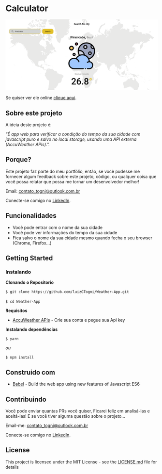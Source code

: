 


# Calculator

![Preview-Screens](https://github.com/luizGTogni/Weather-App/blob/main/screen.png)

Se quiser ver ele online [clique aqui](https://x-calculator.vercel.app/).

## Sobre este projeto

A ideia deste projeto é:

_"É app web para verificar a condição do tempo da sua cidade com javascript puro e salvo no local storage, usando uma API externa (AccuWeather APIs)."._

## Porque?

Este projeto faz parte do meu portfólio, então, se você pudesse me fornecer algum feedback sobre este projeto, código, ou qualquer coisa que você possa relatar que possa me tornar um desenvolvedor melhor!

Email: contato_togni@outlook.com.br

Conecte-se comigo no [LinkedIn](https://www.linkedin.com/in/luizgustavotogni/).

## Funcionalidades

- Você pode entrar com o nome da sua cidade
- Você pode ver informações do tempo da sua cidade
- Fica salvo o nome da sua cidade mesmo quando fecha o seu browser (Chrome, Firefox...)

## Getting Started

### Instalando

**Clonando o Repositorio**

```
$ git clone https://github.com/luizGTogni/Weather-App.git

$ cd Weather-App
```
**Requisitos**

- [AccuWeather APIs](https://developer.accuweather.com) - Crie sua conta e pegue sua Api key

**Instalando dependências**

```
$ yarn
```

_ou_

```
$ npm install
```

## Construido com

- [Babel](https://babeljs.io/) - Build the web app using new features of Javascript ES6


## Contribuindo

Você pode enviar quantas PRs você quiser, Ficarei feliz em analisá-las e aceitá-las! E se você tiver alguma questão sobre o projeto...

Email-me: contato_togni@outlook.com.br

Conecte-se comigo no [LinkedIn](https://www.linkedin.com/in/luizgustavotogni/).

## License

This project is licensed under the MIT License - see the [LICENSE.md](https://github.com/luizGTogni/Weather-App/blob/main/LICENSE) file for details
